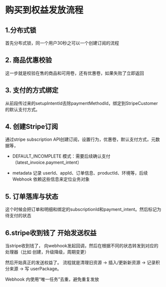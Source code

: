 # 购买到权益发放流程

## 1.分布式锁

首先分布式锁，同一个用户30秒之可以一个创建订阅的流程



## 2. 商品优惠校验

这一步就是校验在售的商品和可用卷，还有优惠卷，如果失败了立即返回



## 3. 支付的方式绑定

从前段传过来的setupIntentId去除paymentMethodId，绑定到StripeCustomer的默认支付方式。



## 4. 创建Stripe订阅

通过stripe subscription API创建订阅，设置行为，优惠卷，默认支付方式，元数据等， 

- DEFAULT_INCOMPLETE 模式：需要后续确认支付（latest_invoice.payment_intent）

- metadata 记录 userId、appId、订单信息、productId、环境等，后续 Webhook 依赖这些信息来定位业务对象

## 5. 订单落库与状态

这个时候会把订单和明细和绑定的subscriptionId和payment_intent。然后标记为待支付的状态

## 6.stripe收到钱了 开始发送权益

当stripe收到钱了， 向webhook发起回调，然后在根据不同的状态转发到对应的处理器（比如 创建，升级降级，周期变更）

然后开始真正的发送权益了。 流程就是清理旧资源 → 插入/更新新资源 → 记录积分来源 → 写 userPackage。

Webhook 内使用“唯一任务”去重，避免重复发放
